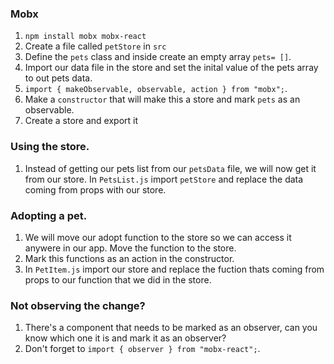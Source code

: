 ### Mobx

1. `npm install mobx mobx-react`
2. Create a file called `petStore` in `src`
3. Define the `pets` class and inside create an empty array `pets= []`.
4. Import our data file in the store and set the inital value of the pets array to out pets data.
5. `import { makeObservable, observable, action } from "mobx";`.
6. Make a `constructor` that will make this a store and mark `pets` as an observable.
7. Create a store and export it

### Using the store.

1. Instead of getting our pets list from our `petsData` file, we will now get it from our store. In `PetsList.js` import `petStore` and replace the data coming from props with our store.

### Adopting a pet.

1. We will move our adopt function to the store so we can access it anywere in our app. Move the function to the store.
2. Mark this functions as an action in the constructor.
3. In `PetItem.js` import our store and replace the fuction thats coming from props to our function that we did in the store.

### Not observing the change?

1. There's a component that needs to be marked as an observer, can you know which one it is and mark it as an observer?
2. Don't forget to `import { observer } from "mobx-react";`.
